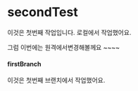 ﻿# secondTest

이것은 첫번째 작업입니다.
로컬에서 작업했어요.


그럼 이번에는 원격에서변경해볼께요 ~~~~


#### firstBranch
이것은 첫번째 브랜치에서 작업했어요.